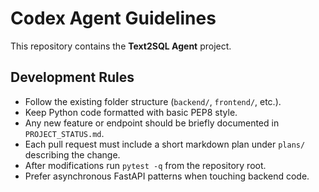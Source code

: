 # Codex Agent Guidelines

This repository contains the **Text2SQL Agent** project.

## Development Rules
- Follow the existing folder structure (`backend/`, `frontend/`, etc.).
- Keep Python code formatted with basic PEP8 style.
- Any new feature or endpoint should be briefly documented in `PROJECT_STATUS.md`.
- Each pull request must include a short markdown plan under `plans/` describing the change.
- After modifications run `pytest -q` from the repository root.
- Prefer asynchronous FastAPI patterns when touching backend code.

